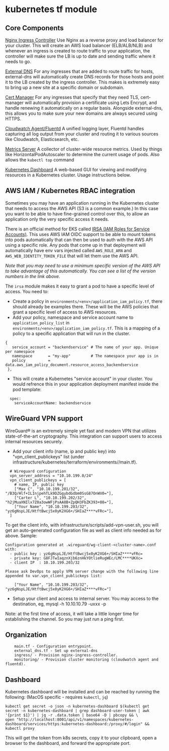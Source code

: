 # kubernetes tf module

## Core Components

[Nginx Ingress Controller](https://github.com/kubernetes/ingress-nginx/)
Use Nginx as a reverse proxy and load balancer for your cluster. This will create an AWS load balancer (ELB/ALB/NLB) and whenever an ingress is created to route traffic to your application, the controller will make sure the LB is up to date and sending traffic where it needs to go.

[External DNS](https://github.com/kubernetes-sigs/external-dns)
For any ingresses that are added to route traffic for hosts, external-dns will automatically create DNS records for those hosts and point it to the LB created by the ingress controller.
This makes is extremely easy to bring up a new site at a specific domain or subdomain.

[Cert Manager](https://github.com/jetstack/cert-manager)
For any ingresses that specify that they need TLS, cert-manager will automatically provision a certificate using Lets Encrypt, and handle renewing it automatically on a regular basis.
Alongside external-dns, this allows you to make sure your new domains are always secured using HTTPS.

[Cloudwatch Agent/Fluentd](https://github.com/fluent/fluentd)
A unified logging layer, Fluentd handles capturing all log output from your cluster and routing it to various sources like Cloudwatch, Elasticsearch, etc.

[Metrics Server](https://github.com/kubernetes-sigs/metrics-server)
A collector of cluster-wide resource metrics.
Used by things like HorizontalPodAutoscaler to determine the current usage of pods. Also allows the `kubectl top` command

[Kubernetes Dashboard](https://github.com/kubernetes/dashboard)
A web-based GUI for viewing and modifying resources in a Kubernetes cluster. Usage instructions below.


## AWS IAM / Kubernetes RBAC integration

Sometimes you may have an application running in the Kubernetes cluster that needs to access the AWS API (S3 is a common example.) In this case you want to be able to have fine-grained control over this, to allow an application only the very specific access it needs.

There is an official method for EKS called [IRSA (IAM Roles for Service Accounts)](https://aws.amazon.com/blogs/opensource/introducing-fine-grained-iam-roles-service-accounts/). This uses AWS IAM OIDC support to be able to mount tokens into pods automatically that can then be used to auth with the AWS API using a specific role. Any pods that come up in that deployment will automatically have env vars injected called `AWS_ROLE_ARN` and `AWS_WEB_IDENTITY_TOKEN_FILE` that will let them use the AWS API.

*Note that you may need to use a minimum specific version of the AWS API to take advantage of this automatically. You can see a list of the version numbers in the link above.*

The `irsa` module makes it easy to grant a pod to have a specific level of access. You need to:

- Create a policy in `environments/<env>/application_iam_policy.tf`, there should already be examples there. These will be the AWS policies that grant a specific level of access to AWS resources.
- Add your policy, namespace and service account name to `application_policy_list` in `environments/<env>/application_iam_policy.tf`. This is a mapping of a policy to a specific application that will run in the cluster.

```
{
   service_account = "backendservice" # The name of your app. Unique per namespace
   namespace       = "my-app"         # The namespace your app is in
   policy          = data.aws_iam_policy_document.resource_access_backendservice
 },
```

- This will create a Kubernetes "service account" in your cluster. You would refrence this in your application deployment manifest inside the pod template:
```
  spec:
    serviceAccountName: backendservice
```


## WireGuard VPN support
WireGuard® is an extremely simple yet fast and modern VPN that utilizes state-of-the-art cryptography. This integration can support users to access internal resources securely. 

- Add your client info (name, ip and public key) into "vpn_client_publickeys" list (under infrastructure/kubernetes/terraform/environments/<env>/main.tf).
```
  # Wireguard configuration
  vpn_server_address = "10.10.199.0/24"
  vpn_client_publickeys = [
    # name, IP, public key
    ["Max C", "10.10.199.201/32", "/B3Q/Hlf+ILInjpehTLk9DZGgybdGdbm0SsG87OnWV0="],
    ["Carter L", "10.10.199.202/32", "h2jMuaXNIlx7Z0a3owWFjPsAA8B+ZpQH3FbZK393+08="],
    ["Your Name", "10.10.199.203/32", "yz6gNspLJE/HtftBwcj5x0yK2XG6+/SHIaZ****vFRc="],
  ]
```

To get the client info, with infrastructure/scripts/add-vpn-user.sh, you will get an auto-generated configuration file as well as client info needed as for above. Sample:
```
Configuration generated at .wireguard/wg-client-<cluster-name>.conf with:
  - public key : yz6gNspLJE/HtftBwcj5x0yK2XG6+/SHIaZ****vFRc=
  - private key: G8FJTwIaqznXjb6znHkYOtlieRugWEc/LMC****UKXc=
  - client IP  : 10.10.199.203/32

Please ask DevOps to apply VPN server change with the following line appended to var.vpn_client_publickeys list:

    ["Your Name", "10.10.199.203/32", "yz6gNspLJE/HtftBwcj5x0yK2XG6+/SHIaZ****vFRc="]
```

- Setup your client and access to internal server. You may access to the destination, eg, mysql -h 10.10.10.79 -uxxx -p

Note: at the first time of access, it will take a little longer time for establishing the channel. So you may just run a ping first.

## Organization

```
    main.tf - Configuration entrypoint.
    external_dns.tf - Set up external-dns
    ingress/ - Provision nginx-ingress-controller.
    monitoring/ - Provision cluster monitoring (cloudwatch agent and fluentd).
```


## Dashboard

Kubernetes dashboard will be installed and can be reached by running the following:
(MacOS specific - requires `kubectl`, `jq`)

```
kubectl get secret -o json -n kubernetes-dashboard $(kubectl get secret -n kubernetes-dashboard | grep dashboard-user-token | awk '{print $1}') | jq -r .data.token | base64 -D | pbcopy && \
open "http://localhost:8001/api/v1/namespaces/kubernetes-dashboard/services/https:kubernetes-dashboard:/proxy/#/login" && kubectl proxy
```

This will get the token from k8s secrets, copy it to your clipboard, open a browser to the dashboard, and forward the appropriate port.

